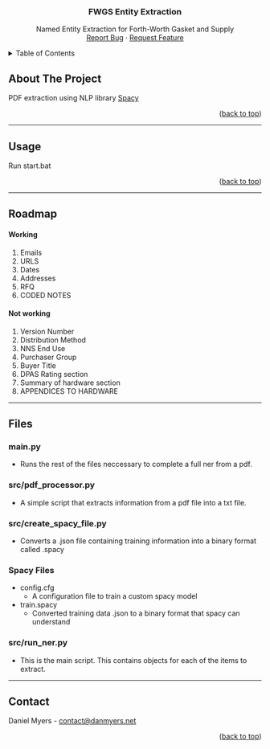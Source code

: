 <!-- PROJECT LOGO -->
<br />
<div align="center">
  <!-- <a href="https://github.com/othneildrew/Best-README-Template">
    <img src="images/logo.png" alt="Logo" width="80" height="80">
  </a> -->

  <h3 align="center">FWGS Entity Extraction</h3>

  <p align="center">
    Named Entity Extraction for Forth-Worth Gasket and Supply
    <br />
    <a href="https://github.com/DanMyers300/FWGS/issues">Report Bug</a>
    ·
    <a href="https://github.com/DanMyers300/FWGS/issues">Request Feature</a>
  </p>
</div>



<!-- TABLE OF CONTENTS -->
<details>
  <summary>Table of Contents</summary>
  <ol>
    <li>
      <a href="#about-the-project">About The Project</a>
    </li>
    <li><a href="#usage">Usage</a></li>
    <li><a href="#roadmap">Roadmap</a></li>
    <li><a href="#files">File Contents</li>
    <li><a href="#contact">Contact</a></li>
    <li><a href="#license">License</a></li>
  </ol>
</details>



<!-- ABOUT THE PROJECT -->
## About The Project

PDF extraction using NLP library [Spacy](https://spacy.io/api)

<p align="right">(<a href="#readme-top">back to top</a>)</p>

---
<!-- USAGE EXAMPLES -->
## Usage

Run start.bat

<p align="right">(<a href="#readme-top">back to top</a>)</p>


---
<!-- ROADMAP -->
## Roadmap
#### Working
1. Emails
2. URLS
3. Dates
4. Addresses
5. RFQ
6. CODED NOTES

#### Not working
1. Version Number
2. Distribution Method
3. NNS End Use
4. Purchaser Group
5. Buyer Title
6. DPAS Rating section
7. Summary of hardware section
8. APPENDICES TO HARDWARE

---
<!-- Files -->
## Files

### main.py

- Runs the rest of the files neccessary to complete a full ner from a pdf.

### src/pdf_processor.py

- A simple script that extracts information from a pdf file into a txt file.

### src/create_spacy_file.py

- Converts a .json file containing training information into a binary format called .spacy

### Spacy Files

- config.cfg
    - A configuration file to train a custom spacy model
- train.spacy
    - Converted training data .json to a binary format that spacy can understand

### src/run_ner.py
- This is the main script. This contains objects for each of the items to extract.

---
<!-- CONTACT -->
## Contact

Daniel Myers - contact@danmyers.net

<p align="right">(<a href="#readme-top">back to top</a>)</p>
